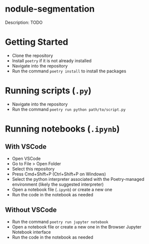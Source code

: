 # nodule-segmentation

Description: TODO

# Getting Started

- Clone the repository
- Install `poetry` if it is not already installed
- Navigate into the repository
- Run the command `poetry install` to install the packages 

# Running scripts (`.py`)

- Navigate into the repository
- Run the command `poetry run python path/to/script.py`

# Running notebooks (`.ipynb`)

## With VSCode

- Open VSCode
- Go to File > Open Folder
- Select this repository
- Press Cmd+Shift+P (Ctrl+Shift+P on Windows)
- Select the python interpreter associated with the Poetry-managed environment (likely the suggested interpreter)
- Open a notebook file (`.ipynb`) or create a new one
- Run the code in the notebook as needed

## Without VSCode

- Run the command `poetry run jupyter notebook`
- Open a notebook file or create a new one in the Browser Jupyter Notebook interface
- Run the code in the notebook as needed
